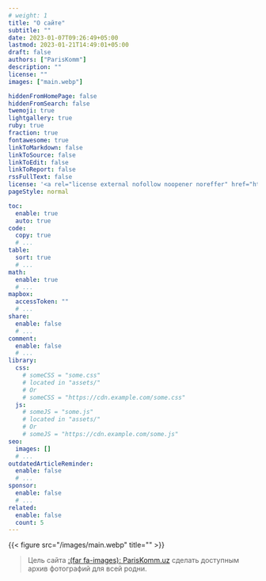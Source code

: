 ```yaml
---
# weight: 1
title: "О сайте"
subtitle: ""
date: 2023-01-07T09:26:49+05:00
lastmod: 2023-01-21T14:49:01+05:00
draft: false
authors: ["ParisKomm"]
description: ""
license: ""
images: ["main.webp"]

hiddenFromHomePage: false
hiddenFromSearch: false
twemoji: true
lightgallery: true
ruby: true
fraction: true
fontawesome: true
linkToMarkdown: false
linkToSource: false
linkToEdit: false
linkToReport: false
rssFullText: false
license: '<a rel="license external nofollow noopener noreffer" href="https://creativecommons.org/licenses/by-nc-nd/4.0/" target="_blank">CC BY-NC-ND 4.0</a>'
pageStyle: normal

toc:
  enable: true
  auto: true
code:
  copy: true
  # ...
table:
  sort: true
  # ...
math:
  enable: true
  # ...
mapbox:
  accessToken: ""
  # ...
share:
  enable: false
  # ...
comment:
  enable: false
  # ...
library:
  css:
    # someCSS = "some.css"
    # located in "assets/"
    # Or
    # someCSS = "https://cdn.example.com/some.css"
  js:
    # someJS = "some.js"
    # located in "assets/"
    # Or
    # someJS = "https://cdn.example.com/some.js"
seo:
  images: []
  # ...
outdatedArticleReminder:
  enable: false
  # ...
sponsor:
  enable: false
  # ...
related:
  enable: false
  count: 5
---
```


{{< figure src="/images/main.webp" title="" >}}

> Цель сайта  [:(far fa-images): ParisKomm.uz](https://pariskomm.uz/) сделать доступным архив фотографий для всей родни.

